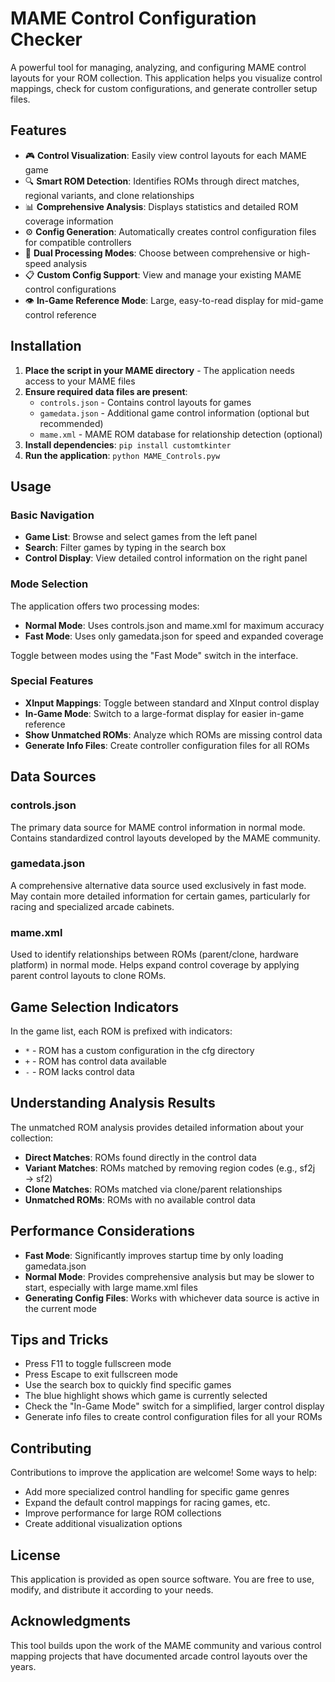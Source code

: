 # MAME Control Configuration Checker

A powerful tool for managing, analyzing, and configuring MAME control layouts for your ROM collection. This application helps you visualize control mappings, check for custom configurations, and generate controller setup files.

## Features

- 🎮 **Control Visualization**: Easily view control layouts for each MAME game
- 🔍 **Smart ROM Detection**: Identifies ROMs through direct matches, regional variants, and clone relationships
- 📊 **Comprehensive Analysis**: Displays statistics and detailed ROM coverage information
- ⚙️ **Config Generation**: Automatically creates control configuration files for compatible controllers
- 🔄 **Dual Processing Modes**: Choose between comprehensive or high-speed analysis
- 📋 **Custom Config Support**: View and manage your existing MAME control configurations
- 👁️ **In-Game Reference Mode**: Large, easy-to-read display for mid-game control reference

## Installation

1. **Place the script in your MAME directory** - The application needs access to your MAME files
2. **Ensure required data files are present**:
   - `controls.json` - Contains control layouts for games
   - `gamedata.json` - Additional game control information (optional but recommended)
   - `mame.xml` - MAME ROM database for relationship detection (optional)
3. **Install dependencies**: `pip install customtkinter`
4. **Run the application**: `python MAME_Controls.pyw`

## Usage

### Basic Navigation

- **Game List**: Browse and select games from the left panel
- **Search**: Filter games by typing in the search box
- **Control Display**: View detailed control information on the right panel

### Mode Selection

The application offers two processing modes:

- **Normal Mode**: Uses controls.json and mame.xml for maximum accuracy
- **Fast Mode**: Uses only gamedata.json for speed and expanded coverage

Toggle between modes using the "Fast Mode" switch in the interface.

### Special Features

- **XInput Mappings**: Toggle between standard and XInput control display
- **In-Game Mode**: Switch to a large-format display for easier in-game reference
- **Show Unmatched ROMs**: Analyze which ROMs are missing control data
- **Generate Info Files**: Create controller configuration files for all ROMs

## Data Sources

### controls.json

The primary data source for MAME control information in normal mode. Contains standardized control layouts developed by the MAME community.

### gamedata.json

A comprehensive alternative data source used exclusively in fast mode. May contain more detailed information for certain games, particularly for racing and specialized arcade cabinets.

### mame.xml

Used to identify relationships between ROMs (parent/clone, hardware platform) in normal mode. Helps expand control coverage by applying parent control layouts to clone ROMs.

## Game Selection Indicators

In the game list, each ROM is prefixed with indicators:

- `*` - ROM has a custom configuration in the cfg directory
- `+` - ROM has control data available
- `-` - ROM lacks control data

## Understanding Analysis Results

The unmatched ROM analysis provides detailed information about your collection:

- **Direct Matches**: ROMs found directly in the control data
- **Variant Matches**: ROMs matched by removing region codes (e.g., sf2j → sf2)
- **Clone Matches**: ROMs matched via clone/parent relationships
- **Unmatched ROMs**: ROMs with no available control data

## Performance Considerations

- **Fast Mode**: Significantly improves startup time by only loading gamedata.json
- **Normal Mode**: Provides comprehensive analysis but may be slower to start, especially with large mame.xml files
- **Generating Config Files**: Works with whichever data source is active in the current mode

## Tips and Tricks

- Press F11 to toggle fullscreen mode
- Press Escape to exit fullscreen mode
- Use the search box to quickly find specific games
- The blue highlight shows which game is currently selected
- Check the "In-Game Mode" switch for a simplified, larger control display
- Generate info files to create control configuration files for all your ROMs

## Contributing

Contributions to improve the application are welcome! Some ways to help:

- Add more specialized control handling for specific game genres
- Expand the default control mappings for racing games, etc.
- Improve performance for large ROM collections
- Create additional visualization options

## License

This application is provided as open source software. You are free to use, modify, and distribute it according to your needs.

## Acknowledgments

This tool builds upon the work of the MAME community and various control mapping projects that have documented arcade control layouts over the years.
